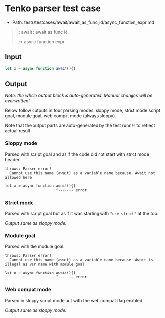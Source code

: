 # Tenko parser test case

- Path: tests/testcases/await/await_as_func_id/async_function_expr.md

> :: await : await as func id
>
> ::> async function expr

## Input

`````js
let x = async function await(){}
`````

## Output

_Note: the whole output block is auto-generated. Manual changes will be overwritten!_

Below follow outputs in four parsing modes: sloppy mode, strict mode script goal, module goal, web compat mode (always sloppy).

Note that the output parts are auto-generated by the test runner to reflect actual result.

### Sloppy mode

Parsed with script goal and as if the code did not start with strict mode header.

`````
throws: Parser error!
  Cannot use this name (await) as a variable name because: Await not allowed here

let x = async function await(){}
                       ^------- error
`````

### Strict mode

Parsed with script goal but as if it was starting with `"use strict"` at the top.

_Output same as sloppy mode._

### Module goal

Parsed with the module goal.

`````
throws: Parser error!
  Cannot use this name (await) as a variable name because: Await is illegal as var name with module goal

let x = async function await(){}
                       ^------- error
`````


### Web compat mode

Parsed in sloppy script mode but with the web compat flag enabled.

_Output same as sloppy mode._
